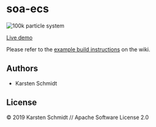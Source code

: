 # soa-ecs

![100k particle system](https://raw.githubusercontent.com/thi-ng/umbrella/develop/assets/examples/soa-ecs-100k.png)

[Live demo](http://demo.thi.ng/umbrella/soa-ecs/)

Please refer to the [example build instructions](https://github.com/thi-ng/umbrella/wiki/Example-build-instructions) on the wiki.

## Authors

- Karsten Schmidt

## License

&copy; 2019 Karsten Schmidt // Apache Software License 2.0
